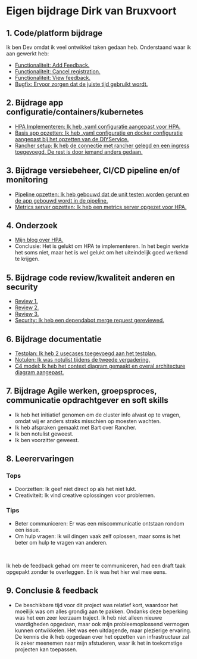 # Eigen bijdrage Dirk van Bruxvoort

## 1. Code/platform bijdrage

Ik ben Dev omdat ik veel ontwikkel taken gedaan heb. Onderstaand waar ik aan gewerkt heb:

- [Functionaliteit: Add Feedback.]( https://github.com/hanaim-devops/devops-bp-pitstop-uitbreiding-team-knoppert/pull/55 )
- [Functionaliteit: Cancel registration.]( https://github.com/hanaim-devops/devops-bp-pitstop-uitbreiding-team-knoppert/pull/56 )
- [Functionaliteit: View feedback.]( https://github.com/hanaim-devops/devops-bp-pitstop-uitbreiding-team-knoppert/pull/74 )
- [Bugfix: Ervoor zorgen dat de juiste tijd gebruikt wordt.]( https://github.com/hanaim-devops/devops-bp-pitstop-uitbreiding-team-knoppert/pull/77 )

## 2. Bijdrage app configuratie/containers/kubernetes

- [HPA Implementeren: Ik heb .yaml configuratie aangepast voor HPA.]( https://github.com/hanaim-devops/devops-bp-pitstop-uitbreiding-team-knoppert/pull/17 )
- [Basis app opzetten: Ik heb .yaml configuratie en docker configuratie aangepast bij het opzetten van de DIYService.]( https://github.com/hanaim-devops/devops-bp-pitstop-uitbreiding-team-knoppert/pull/22 )
- [Rancher setup: Ik heb de connectie met rancher gelegd en een ingress toegevoegd. De rest is door iemand anders gedaan.]( https://github.com/hanaim-devops/devops-bp-pitstop-uitbreiding-team-knoppert/pull/39 )

## 3. Bijdrage versiebeheer, CI/CD pipeline en/of monitoring

- [Pipeline opzetten: Ik heb gebouwd dat de unit testen worden gerunt en de app gebouwd wordt in de pipeline.]( https://github.com/hanaim-devops/devops-bp-pitstop-uitbreiding-team-knoppert/pull/21 )
- [Metrics server opzetten: Ik heb een metrics server opgezet voor HPA.]( https://github.com/hanaim-devops/devops-bp-pitstop-uitbreiding-team-knoppert/pull/48 )

## 4. Onderzoek

- [Mijn blog over HPA.]( https://github.com/hanaim-devops/devops-blog-DirkvanBruxvoort )
- Conclusie: Het is gelukt om HPA te implementeren. In het begin werkte het soms niet, maar het is wel gelukt om het uiteindelijk goed werkend te krijgen.

## 5. Bijdrage code review/kwaliteit anderen en security

- [Review 1.]( https://github.com/hanaim-devops/devops-bp-pitstop-uitbreiding-team-knoppert/pull/35 )
- [Review 2.]( https://github.com/hanaim-devops/devops-bp-pitstop-uitbreiding-team-knoppert/pull/34 )
- [Review 3.]( https://github.com/hanaim-devops/devops-bp-pitstop-uitbreiding-team-knoppert/pull/58 )
- [Security: Ik heb een dependabot merge request gereviewed.]( https://github.com/hanaim-devops/devops-bp-pitstop-uitbreiding-team-knoppert/pull/29 )

## 6. Bijdrage documentatie

- [Testplan: Ik heb 2 usecases toegevoegd aan het testplan.]( https://github.com/hanaim-devops/devops-bp-pitstop-uitbreiding-team-knoppert/pull/70 )
- [Notulen: Ik was notulist tijdens de tweede vergadering.]( https://github.com/hanaim-devops/devops-bp-pitstop-uitbreiding-team-knoppert/pull/59 )
- [C4 model: Ik heb het context diagram gemaakt en overal architecture diagram aangepast.]( https://github.com/hanaim-devops/devops-bp-pitstop-uitbreiding-team-knoppert/pull/72 )

## 7. Bijdrage Agile werken, groepsproces, communicatie opdrachtgever en soft skills

- Ik heb het initiatief genomen om de cluster info alvast op te vragen, omdat wij er anders straks misschien op moesten wachten.
- Ik heb afspraken gemaakt met Bart over Rancher.
- Ik ben notulist geweest.
- Ik ben voorzitter geweest.

## 8. Leerervaringen

### Tops

- Doorzetten: Ik geef niet direct op als het niet lukt.
- Creativiteit: Ik vind creative oplossingen voor problemen.

### Tips

- Beter communiceren: Er was een miscommunicatie ontstaan rondom een issue.
- Om hulp vragen: Ik wil dingen vaak zelf oplossen, maar soms is het beter om hulp te vragen van anderen.

<br>

Ik heb de feedback gehad om meer te communiceren, had een draft taak opgepakt zonder te overleggen. En ik was het hier wel mee eens.

## 9. Conclusie & feedback

- De beschikbare tijd voor dit project was relatief kort, waardoor het moeilijk was om alles grondig aan te pakken. Ondanks deze beperking was het een zeer leerzaam traject. Ik heb niet alleen nieuwe vaardigheden opgedaan, maar ook mijn probleemoplossend vermogen kunnen ontwikkelen. Het was een uitdagende, maar plezierige ervaring. De kennis die ik heb opgedaan over het opzetten van infrastructuur zal ik zeker meenemen naar mijn afstuderen, waar ik het in toekomstige projecten kan toepassen.
